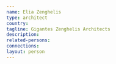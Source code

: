 ```yaml
---
name: Elia Zenghelis
type: architect
country:
tagline: Gigantes Zenghelis Architects
description:
related-persons:
connections:
layout: person
---
```

